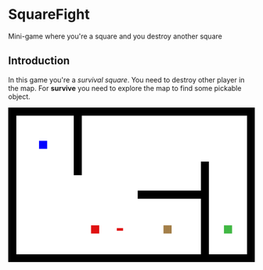 # SquareFight
Mini-game where you're a square and you destroy another square

## Introduction
In this game you're a *survival square*. You need to destroy other player in the map. For **survive** you need to explore the map to find some pickable object.

![Square Fight plan](/SquareFight.png "Square fight plan")


